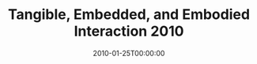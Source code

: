 ---
acronym: TEI10
date: '2010-01-25T00:00:00'
ext_url: http://www.tei-conf.org/10/
location: Cambridge, MA, USA
submission_date: '2009-08-03T00:00:00'
title: Tangible, Embedded, and Embodied Interaction 2010
---